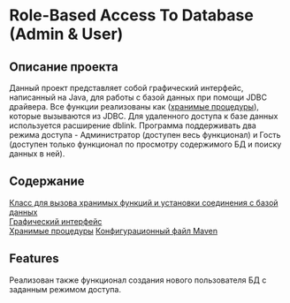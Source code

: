 # Role-Based Access To Database (Admin & User) 
## Описание проекта
Данный проект представляет собой графический интерфейс, написанный на Java, для работы с базой данных при помощи JDBC драйвера. Все функции реализованы как ([хранимые процедуры](stored_functions.sql)), которые вызываются из JDBC. Для удаленного доступа к базе данных используется расширение dblink. Программа поддерживать два режима доступа - Администратор (доступен весь функционал) и Гость (доступен только функционал по просмотру содержимого БД и поиску данных в ней).
## Содержание  
[Класс для вызова хранимых функций и установки соединения с базой данных](src/main/java/db/DBManager.java)  
[Графический интерфейс](src/main/java/gui/TrainingsManager.java)  
[Хранимые процедуры](stored_functions.sql)
[Конфигурационный файл Maven](pom.xml)
## Features
Реализован также функционал создания нового пользователя БД с заданным режимом доступа.
